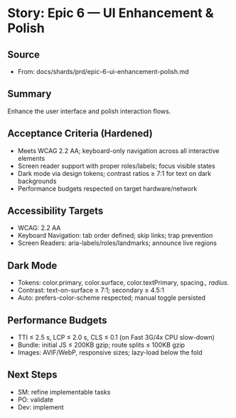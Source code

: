 # Story: Epic 6 — UI Enhancement & Polish

## Source
- From: docs/shards/prd/epic-6-ui-enhancement-polish.md

## Summary
Enhance the user interface and polish interaction flows.

## Acceptance Criteria (Hardened)
- Meets WCAG 2.2 AA; keyboard-only navigation across all interactive elements
- Screen reader support with proper roles/labels; focus visible states
- Dark mode via design tokens; contrast ratios ≥ 7:1 for text on dark backgrounds
- Performance budgets respected on target hardware/network

## Accessibility Targets
- WCAG: 2.2 AA
- Keyboard Navigation: tab order defined; skip links; trap prevention
- Screen Readers: aria-labels/roles/landmarks; announce live regions

## Dark Mode
- Tokens: color.primary, color.surface, color.textPrimary, spacing.*, radius.*
- Contrast: text-on-surface ≥ 7:1; secondary ≥ 4.5:1
- Auto: prefers-color-scheme respected; manual toggle persisted

## Performance Budgets
- TTI ≤ 2.5 s, LCP ≤ 2.0 s, CLS ≤ 0.1 (on Fast 3G/4x CPU slow-down)
- Bundle: initial JS ≤ 200KB gzip; route splits ≤ 100KB gzip
- Images: AVIF/WebP, responsive sizes; lazy-load below the fold

## Next Steps
- SM: refine implementable tasks
- PO: validate
- Dev: implement
